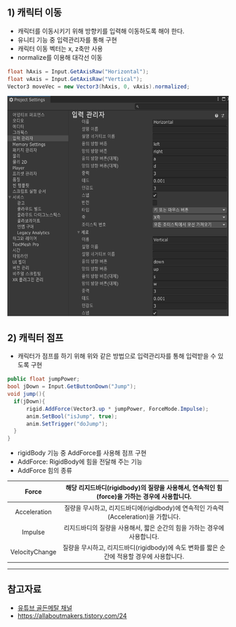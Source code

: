 ## 1) 캐릭터 이동 
  * 캐릭터를 이동시키기 위해 방향키를 입력해 이동하도록 해야 한다. 
  * 유니티 기능 중 입력관리자를 통해 구현
  * 캐릭터 이동 벡터는 x, z축만 사용
  * normalize를 이용해 대각선 이동

```c#
float hAxis = Input.GetAxisRaw("Horizontal");
float vAxis = Input.GetAxisRaw("Vertical");
Vector3 moveVec = new Vector3(hAxis, 0, vAxis).normalized; 
```
<img src = "./image/input manager.png" height = "500" width = "600"></img><br/>

## 2) 캐릭터 점프
  * 캐릭터가 점프를 하기 위해 위와 같은 방법으로 입력관리자를 통해 입력받을 수 있도록 구현

  ```c#
  public float jumpPower;
  bool jDown = Input.GetButtonDown("Jump");
  void jump(){
    if(jDown){
        rigid.AddForce(Vector3.up * jumpPower, ForceMode.Impulse);
        anim.SetBool("isJump", true);
        anim.SetTrigger("doJump");
    }
  }
  ```
  * rigidBody 기능 중 AddForce를 사용해 점프 구현
  * AddForce: RigidBody에 힘을 전달해 주는 기능
  * AddForce 힘의 종류
  
  |Force| 해당 리지드바디(rigidbody)의 질량을 사용해서, 연속적인 힘(force)을 가하는 경우에 사용합니다.|
  |:---:|:---:|
  |Acceleration|질량을 무시하고, 리지드바디에(rigidbody)에 연속적인 가속력(Acceleration)을 가합니다.|
  |Impulse|	리지드바디의 질량을 사용해서, 짧은 순간의 힘을 가하는 경우에 사용합니다.|
  |VelocityChange|질량을 무시하고, 리지드바디(rigidbody)에 속도 변화를 짧은 순간에 적용할 경우에 사용합니다.|


  ***
  ## 참고자료
  * [유튜브 골든메탈 채널](https://www.youtube.com/c/GoldMetal)
  * <https://allaboutmakers.tistory.com/24>